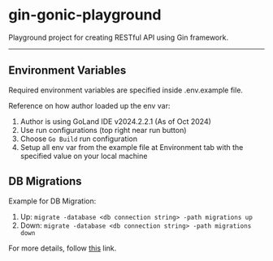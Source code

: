 # gin-gonic-playground

Playground project for creating RESTful API using Gin framework.

---

## Environment Variables

Required environment variables are specified inside .env.example file.

Reference on how author loaded up the env var:
1. Author is using GoLand IDE v2024.2.2.1 (As of Oct 2024)
2. Use run configurations (top right near run button)
3. Choose `Go Build` run configuration
4. Setup all env var from the example file at Environment tab with the specified value on your local machine

## DB Migrations

Example for DB Migration:
1. Up: `migrate -database <db connection string> -path migrations up`
2. Down: `migrate -database <db connection string> -path migrations down`

For more details, follow [this](https://github.com/golang-migrate/migrate) link.